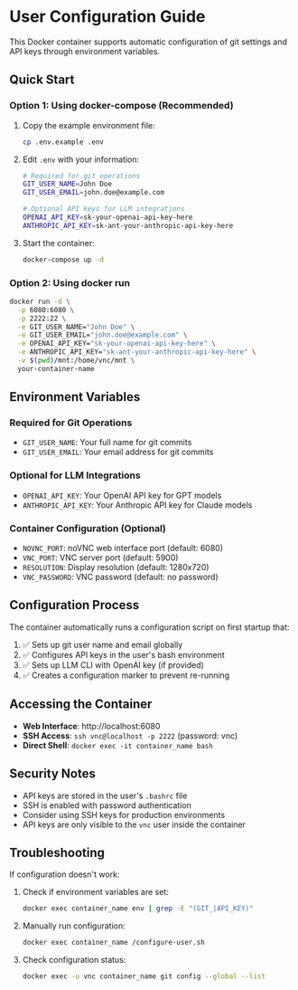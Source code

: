 # User Configuration Guide

This Docker container supports automatic configuration of git settings and API keys through environment variables.

## Quick Start

### Option 1: Using docker-compose (Recommended)

1. Copy the example environment file:
   ```bash
   cp .env.example .env
   ```

2. Edit `.env` with your information:
   ```bash
   # Required for git operations
   GIT_USER_NAME=John Doe
   GIT_USER_EMAIL=john.doe@example.com
   
   # Optional API keys for LLM integrations
   OPENAI_API_KEY=sk-your-openai-api-key-here
   ANTHROPIC_API_KEY=sk-ant-your-anthropic-api-key-here
   ```

3. Start the container:
   ```bash
   docker-compose up -d
   ```

### Option 2: Using docker run

```bash
docker run -d \
  -p 6080:6080 \
  -p 2222:22 \
  -e GIT_USER_NAME="John Doe" \
  -e GIT_USER_EMAIL="john.doe@example.com" \
  -e OPENAI_API_KEY="sk-your-openai-api-key-here" \
  -e ANTHROPIC_API_KEY="sk-ant-your-anthropic-api-key-here" \
  -v $(pwd)/mnt:/home/vnc/mnt \
  your-container-name
```

## Environment Variables

### Required for Git Operations
- `GIT_USER_NAME`: Your full name for git commits
- `GIT_USER_EMAIL`: Your email address for git commits

### Optional for LLM Integrations
- `OPENAI_API_KEY`: Your OpenAI API key for GPT models
- `ANTHROPIC_API_KEY`: Your Anthropic API key for Claude models

### Container Configuration (Optional)
- `NOVNC_PORT`: noVNC web interface port (default: 6080)
- `VNC_PORT`: VNC server port (default: 5900)
- `RESOLUTION`: Display resolution (default: 1280x720)
- `VNC_PASSWORD`: VNC password (default: no password)

## Configuration Process

The container automatically runs a configuration script on first startup that:

1. ✅ Sets up git user name and email globally
2. ✅ Configures API keys in the user's bash environment
3. ✅ Sets up LLM CLI with OpenAI key (if provided)
4. ✅ Creates a configuration marker to prevent re-running

## Accessing the Container

- **Web Interface**: http://localhost:6080
- **SSH Access**: `ssh vnc@localhost -p 2222` (password: vnc)
- **Direct Shell**: `docker exec -it container_name bash`

## Security Notes

- API keys are stored in the user's `.bashrc` file
- SSH is enabled with password authentication
- Consider using SSH keys for production environments
- API keys are only visible to the `vnc` user inside the container

## Troubleshooting

If configuration doesn't work:

1. Check if environment variables are set:
   ```bash
   docker exec container_name env | grep -E "(GIT_|API_KEY)"
   ```

2. Manually run configuration:
   ```bash
   docker exec container_name /configure-user.sh
   ```

3. Check configuration status:
   ```bash
   docker exec -u vnc container_name git config --global --list
   ```